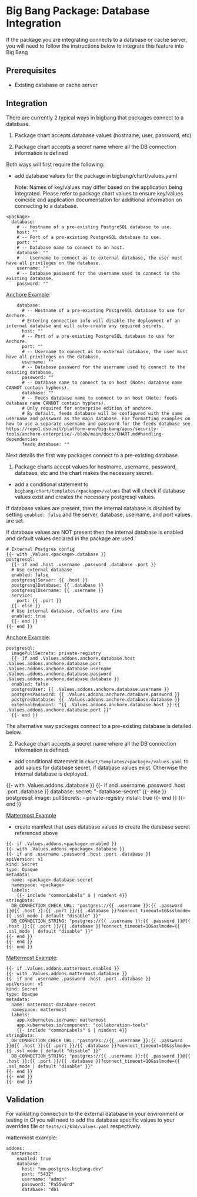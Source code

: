 # Big Bang Package: Database Integration

If the package you are integrating connects to a database or cache server, you will need to follow the instructions below to integrate this feature into Big Bang

## Prerequisites

- Existing database or cache server

## Integration

There are currently 2 typical ways in bigbang that packages connect to a database.

1. Package chart accepts database values (hostname, user, password, etc)

2. Package chart accepts a secret name where all the DB connection information is defined

Both ways will first require the following:

- add database values for the package in bigbang/chart/values.yaml

  Note: Names of key/values may differ based on the application being integrated. Please refer to package chart values to ensure key/values coincide and application documentation for additional information on connecting to a database.

```
<package>
  database:
    # -- Hostname of a pre-existing PostgreSQL database to use.
    host: ""
    # -- Port of a pre-existing PostgreSQL database to use.
    port: ""
    # -- Database name to connect to on host.
    database: ""
    # -- Username to connect as to external database, the user must have all privileges on the database.
    username: ""
    # -- Database password for the username used to connect to the existing database.
    password: ""
```
[Anchore Example](https://repo1.dso.mil/platform-one/big-bang/bigbang/-/blob/master/chart/values.yaml#L882):
```
    database:
      # -- Hostname of a pre-existing PostgreSQL database to use for Anchore.
      # Entering connection info will disable the deployment of an internal database and will auto-create any required secrets.
      host: ""
      # -- Port of a pre-existing PostgreSQL database to use for Anchore.
      port: ""
      # -- Username to connect as to external database, the user must have all privileges on the database.
      username: ""
      # -- Database password for the username used to connect to the existing database.
      password: ""
      # -- Database name to connect to on host (Note: database name CANNOT contain hyphens).
      database: ""
      # -- Feeds database name to connect to on host (Note: feeds database name CANNOT contain hyphens).
      # Only required for enterprise edition of anchore.
      # By default, feeds database will be configured with the same username and password as the main database. For formatting examples on how to use a separate username and password for the feeds database see https://repo1.dso.mil/platform-one/big-bang/apps/security-tools/anchore-enterprise/-/blob/main/docs/CHART.md#handling-dependencies
      feeds_database: ""

```
Next details the first way packages connect to a pre-existing database.

1. Package charts accept values for hostname, username, password, database, etc and the chart makes the necessary secret.

- add a conditional statement to `bigbang/chart/templates/<package>/values` that will check if database values exist and creates the necessary postgresql values.

If database values are present, then the internal database is disabled by setting `enabled: false` and the server, database, username, and port values are set.

If database values are NOT present then the internal database is enabled and default values declared in the package are used.

```
# External Postgres config
{{- with .Values.<package>.database }}
postgresql:
  {{- if and .host .username .password .database .port }}
  # Use external database
  enabled: false
  postgresqlServer: {{ .host }}
  postgresqlDatabase: {{ .database }}
  postgresqlUsername: {{ .username }}
  service:
    port: {{ .port }}
  {{- else }}
  # Use internal database, defaults are fine
  enabled: true
  {{- end }}
{{- end }}
```
[Anchore Example](https://repo1.dso.mil/platform-one/big-bang/bigbang/-/blob/master/chart/templates/anchore/values.yaml#L49):
```
postgresql:
  imagePullSecrets: private-registry
  {{- if and .Values.addons.anchore.database.host .Values.addons.anchore.database.port .Values.addons.anchore.database.username .Values.addons.anchore.database.password .Values.addons.anchore.database.database }}
  enabled: false
  postgresUser: {{ .Values.addons.anchore.database.username }}
  postgresPassword: {{ .Values.addons.anchore.database.password }}
  postgresDatabase: {{ .Values.addons.anchore.database.database }}
  externalEndpoint: "{{ .Values.addons.anchore.database.host }}:{{ .Values.addons.anchore.database.port }}"
  {{- end }}
```
The alternative way packages connect to a pre-existing database is detailed below.

2. Package chart accepts a secret name where all the DB connection information is defined.

- add conditional statement in `chart/templates/<package>/values.yaml` to add values for database secret, if database values exist. Otherwise the internal database is deployed.

{{- with .Values.addons.<package>.database }}
{{- if and .username .password .host .port .database }}
database:
  secret: "<package>-database-secret"
{{- else }}
postgresql:
  image:
    pullSecrets:
      - private-registry
  install: true
{{- end }}
{{- end }}

[Mattermost Example](https://repo1.dso.mil/platform-one/big-bang/bigbang/-/blob/master/chart/templates/mattermost/mattermost/values.yaml#L49)


- create manifest that uses database values to create the database secret referenced above

```
{{- if .Values.addons.<package>.enabled }}
{{- with .Values.addons.<package>.database }}
{{- if and .username .password .host .port .database }}
apiVersion: v1
kind: Secret
type: Opaque
metadata:
  name: <package>-database-secret
  namespace: <package>
  labels:
    {{- include "commonLabels" $ | nindent 4}}
stringData:
  DB_CONNECTION_CHECK_URL: "postgres://{{ .username }}:{{ .password }}@{{ .host }}:{{ .port }}/{{ .database }}?connect_timeout=10&sslmode={{ .ssl_mode | default "disable" }}"
  DB_CONNECTION_STRING: "postgres://{{ .username }}:{{ .password }}@{{ .host }}:{{ .port }}/{{ .database }}?connect_timeout=10&sslmode={{ .ssl_mode | default "disable" }}"
{{- end }}
{{- end }}
{{- end }}
```

[Mattermost Example](https://repo1.dso.mil/platform-one/big-bang/bigbang/-/blob/master/chart/templates/mattermost/mattermost/secret-database.yaml):

```
{{- if .Values.addons.mattermost.enabled }}
{{- with .Values.addons.mattermost.database }}
{{- if and .username .password .host .port .database }}
apiVersion: v1
kind: Secret
type: Opaque
metadata:
  name: mattermost-database-secret
  namespace: mattermost
  labels:
    app.kubernetes.io/name: mattermost
    app.kubernetes.io/component: "collaboration-tools"
    {{- include "commonLabels" $ | nindent 4}}
stringData:
  DB_CONNECTION_CHECK_URL: "postgres://{{ .username }}:{{ .password }}@{{ .host }}:{{ .port }}/{{ .database }}?connect_timeout=10&sslmode={{ .ssl_mode | default "disable" }}"
  DB_CONNECTION_STRING: "postgres://{{ .username }}:{{ .password }}@{{ .host }}:{{ .port }}/{{ .database }}?connect_timeout=10&sslmode={{ .ssl_mode | default "disable" }}"
{{- end }}
{{- end }}
{{- end }}
```

## Validation

For validating connection to the external database in your environment or testing in CI you will need to add the database specific values to your overrides file or `tests/ci/k3d/values.yaml` respectively.

mattermost example:

```
addons:
  mattermost:
    enabled: true
    database:
      host: "mm-postgres.bigbang.dev"
      port: "5432"
      username: "admin"
      password: "Pa55w0rd"
      database: "db1
```